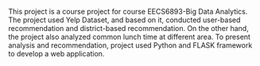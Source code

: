 This project is a course project for course EECS6893-Big Data Analytics.
The project used Yelp Dataset, and based on it, conducted user-based recommendation and district-based recommendation. On the other hand, the project also analyzed common lunch time at different area.
To present analysis and recommendation, project used Python and FLASK framework to develop a web application.
